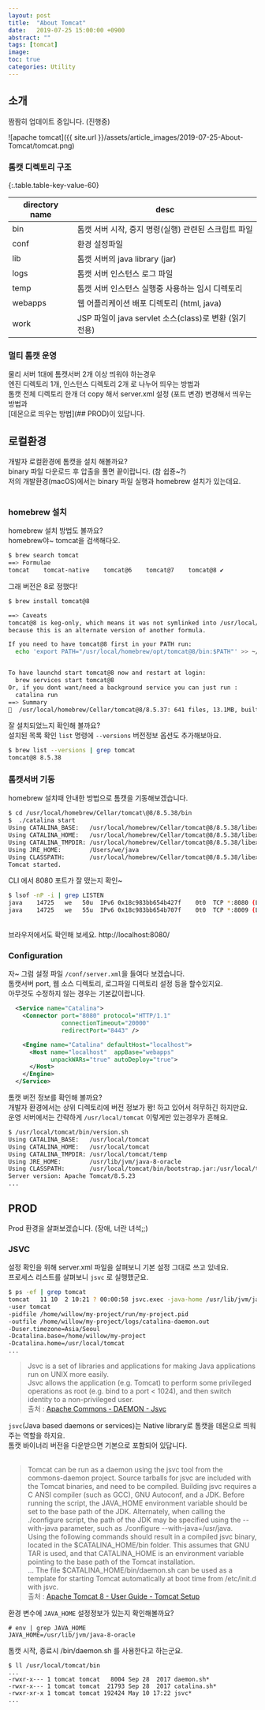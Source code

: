 ```yaml
---
layout: post
title:  "About Tomcat"
date:   2019-07-25 15:00:00 +0900
abstract: ""
tags: [tomcat]
image:
toc: true
categories: Utility
---
```


## 소개  

짬짬히 업데이트 중입니다. (진행중)

![apache tomcat]({{ site.url }}/assets/article_images/2019-07-25-About-Tomcat/tomcat.png)


### 톰캣 디렉토리 구조

{:.table.table-key-value-60}

|directory name | desc |
|---|---|
|bin | 톰캣 서버 시작, 중지 명령(실행) 관련된 스크립트 파일 |
|conf | 환경 설정파일 |
|lib | 톰캣 서버의 java library (jar) |
|logs | 톰캣 서버 인스턴스 로그 파일 |
|temp | 톰캣 서버 인스턴스 실행중 사용하는 임시 디렉토리 |
|webapps | 웹 어플리케이션 배포 디렉토리 (html, java) |
|work | JSP 파일이 java servlet 소스(class)로 변환 (읽기전용) |


### 멀티 톰캣 운영

물리 서버 1대에 톰캣서버 2개 이상 띄워야 하는경우  
엔진 디렉토리 1개, 인스턴스 디렉토리 2개 로 나누어 띄우는 방법과  
톰캣 전체 디렉토리 한개 더 copy 해서 server.xml 설정 (포트 변경) 변경해서 띄우는 방법과  
[데몬으로 띄우는 방법](## PROD)이 있답니다.  



## 로컬환경

개발자 로컬환경에 톰캣을 설치 해볼까요?  
binary 파일 다운로드 후 압출을 풀면 끝이랍니다. (참 쉽죵~?)   
저의 개발환경(macOS)에서는 binary 파일 실행과 homebrew 설치가 있는데요.  
<br>

### homebrew 설치

homebrew 설치 방법도 볼까요?    
homebrew야~ tomcat을 검색해다오.  

```bash
$ brew search tomcat
==> Formulae
tomcat    tomcat-native    tomcat@6    tomcat@7    tomcat@8 ✔
```

그래 버전은 8로 정했다!  

```bash
$ brew install tomcat@8

==> Caveats
tomcat@8 is keg-only, which means it was not symlinked into /usr/local/homebrew,
because this is an alternate version of another formula.

If you need to have tomcat@8 first in your PATH run:
  echo 'export PATH="/usr/local/homebrew/opt/tomcat@8/bin:$PATH"' >> ~/.bash_profile


To have launchd start tomcat@8 now and restart at login:
  brew services start tomcat@8
Or, if you dont want/need a background service you can just run :
  catalina run
==> Summary
🍺  /usr/local/homebrew/Cellar/tomcat@8/8.5.37: 641 files, 13.1MB, built in 7 seconds
```

잘 설치되었느지 확인해 볼까요?  
설치된 목록 확인 `list` 명령에  `--versions` 버전정보 옵션도 추가해보아요.

```bash
$ brew list --versions | grep tomcat
tomcat@8 8.5.38
```

### 톰캣서버 기동

homebrew 설치때 안내한 방법으로 톰캣을 기동해보겠습니다.

```bash
$ cd /usr/local/homebrew/Cellar/tomcat\@8/8.5.38/bin
$  ./catalina start
Using CATALINA_BASE:   /usr/local/homebrew/Cellar/tomcat@8/8.5.38/libexec
Using CATALINA_HOME:   /usr/local/homebrew/Cellar/tomcat@8/8.5.38/libexec
Using CATALINA_TMPDIR: /usr/local/homebrew/Cellar/tomcat@8/8.5.38/libexec/temp
Using JRE_HOME:        /Users/we/java
Using CLASSPATH:       /usr/local/homebrew/Cellar/tomcat@8/8.5.38/libexec/bin/bootstrap.jar:/usr/local/homebrew/Cellar/tomcat@8/8.5.38/libexec/bin/tomcat-juli.jar
Tomcat started.
```

CLI 에서 8080 포트가 잘 떴는지 확인~  

```bash
$ lsof -nP -i | grep LISTEN
java    14725   we   50u  IPv6 0x18c983bb654b427f    0t0  TCP *:8080 (LISTEN)
java    14725   we   55u  IPv6 0x18c983bb654b707f    0t0  TCP *:8009 (LISTEN)
```

<br>
브라우저에서도 확인해 보세요.  
http://localhost:8080/    


### Configuration

자~ 그럼 설정 파일 `/conf/server.xml`을 들여다 보겠습니다.  
톰캣서버 port, 웹 소스 디렉토리, 로그파일 디렉토리 설정 등을 할수있지요.  
아무것도 수정하지 않는 경우는 기본값이랍니다.  

```xml
  <Service name="Catalina">
    <Connector port="8080" protocol="HTTP/1.1"
               connectionTimeout="20000"
               redirectPort="8443" />

    <Engine name="Catalina" defaultHost="localhost">
      <Host name="localhost"  appBase="webapps"
            unpackWARs="true" autoDeploy="true">
      </Host>
    </Engine>
  </Service>
```


톰캣 버전 정보를 확인해 볼까요?  
개발자 환경에서는 상위 디렉토리에 버전 정보가 퐝! 하고 있어서 허무하긴 하지만요.  
운영 서버에서는 간략하게 `/usr/local/tomcat` 이렇게만 있는경우가 흔해요.  

```bash
$ /usr/local/tomcat/bin/version.sh
Using CATALINA_BASE:   /usr/local/tomcat
Using CATALINA_HOME:   /usr/local/tomcat
Using CATALINA_TMPDIR: /usr/local/tomcat/temp
Using JRE_HOME:        /usr/lib/jvm/java-8-oracle
Using CLASSPATH:       /usr/local/tomcat/bin/bootstrap.jar:/usr/local/tomcat/bin/tomcat-juli.jar
Server version: Apache Tomcat/8.5.23
...
```


## PROD

Prod 환경을 살펴보겠습니다. (장애, 너란 녀석;;)

### JSVC




설정 확인을 위해 server.xml 파일을 살펴보니 기본 설정 그대로 쓰고 있네요.  
프로세스 리스트를 살펴보니 `jsvc` 로 실행했군요.  


```bash
$ ps -ef | grep tomcat
tomcat   11 10  2 10:21 ? 00:00:58 jsvc.exec -java-home /usr/lib/jvm/java-8-oracle  
-user tomcat
-pidfile /home/willow/my-project/run/my-project.pid
-outfile /home/willow/my-project/logs/catalina-daemon.out
-Duser.timezone=Asia/Seoul
-Dcatalina.base=/home/willow/my-project
-Dcatalina.home=/usr/local/tomcat
...
```

>Jsvc is a set of libraries and applications for making Java applications run on UNIX more easily.  
Jsvc allows the application (e.g. Tomcat) to perform some privileged operations as root (e.g. bind to a port < 1024), and then switch identity to a non-privileged user.  
출처 : [Apache Commons - DAEMON - Jsvc](http://commons.apache.org/proper/commons-daemon/jsvc.html)


`jsvc`(Java based daemons or services)는 Native library로 톰캣을 데몬으로 띄워주는 역할을 하지요.  
톰캣 바이너리 버전을 다운받으면 기본으로 포함되어 있답니다.  
<br>



>Tomcat can be run as a daemon using the jsvc tool from the commons-daemon project. Source tarballs for jsvc are included with the Tomcat binaries, and need to be compiled. Building jsvc requires a C ANSI compiler (such as GCC), GNU Autoconf, and a JDK.
Before running the script, the JAVA_HOME environment variable should be set to the base path of the JDK.   Alternately, when calling the ./configure script, the path of the JDK may be specified using the --with-java parameter, such as ./configure --with-java=/usr/java.  
Using the following commands should result in a compiled jsvc binary, located in the $CATALINA_HOME/bin folder. This assumes that GNU TAR is used, and that CATALINA_HOME is an environment variable pointing to the base path of the Tomcat installation.  
...
The file $CATALINA_HOME/bin/daemon.sh can be used as a template for starting Tomcat automatically at boot time from /etc/init.d with jsvc.  
출처 : [Apache Tomcat 8 - User Guide - Tomcat Setup](https://tomcat.apache.org/tomcat-8.5-doc/setup.html)


환경 변수에 `JAVA_HOME` 설정정보가 있는지 확인해볼까요?  

```
# env | grep JAVA_HOME
JAVA_HOME=/usr/lib/jvm/java-8-oracle
```


톰캣 시작, 종료시 /bin/daemon.sh 를 사용한다고 하는군요.
```
$ ll /usr/local/tomcat/bin
...
-rwxr-x--- 1 tomcat tomcat   8004 Sep 28  2017 daemon.sh*
-rwxr-x--- 1 tomcat tomcat  21793 Sep 28  2017 catalina.sh*
-rwxr-xr-x 1 tomcat tomcat 192424 May 10 17:22 jsvc*
...
```
